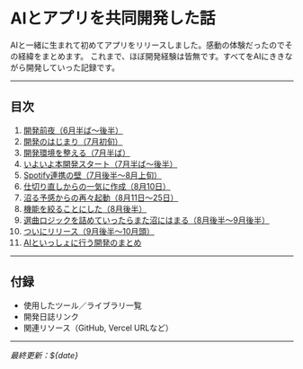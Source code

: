 # AIとアプリを共同開発した話

AIと一緒に生まれて初めてアプリをリリースしました。感動の体験だったのでその経緯をまとめます。
これまで、ほぼ開発経験は皆無です。すべてをAIにききながら開発していった記録です。

---

## 目次

1. [開発前夜（6月半ば～後半）](./triw-dev-history/01_zenya.md)
2. [開発のはじまり（7月初旬）](./triw-dev-history/02_1st_dev.md)
3. [開発環境を整える（7月半ば）](./triw-dev-history/03_devenv.md)
4. [いよいよ本開発スタート（7月半ば～後半）](./triw-dev-history/04_dev1.md)
5. [Spotify連携の壁（7月後半～8月上旬）](./triw-dev-history/05_dev2.md)
6. [仕切り直しからの一気に作成（8月10日）](./triw-dev-history/06_dev3.md)
7. [沼る予感からの再々起動（8月11日～25日）](./triw-dev-history/07_dev4.md)
8. [機能を絞ることにした（8月後半）](./triw-dev-history/08_dev5.md)
9. [選曲ロジックを詰めていったらまた沼にはまる（8月後半～9月後半）](./triw-dev-history/09_dev6.md)
10. [ついにリリース（9月後半～10月頭）](./triw-dev-history/10_dev7.md)
11. [AIといっしょに行う開発のまとめ](./triw-dev-history/20_matome.md)

---

## 付録
- 使用したツール／ライブラリ一覧  
- 開発日誌リンク  
- 関連リソース（GitHub, Vercel URLなど）

---

*最終更新：${date}*
